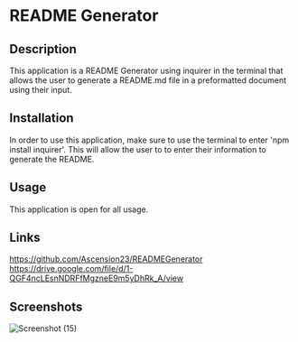 # README Generator

## Description
This application is a README Generator using inquirer in the terminal that allows the user to generate a README.md file in a preformatted document using their input.

## Installation
In order to use this application, make sure to use the terminal to enter 'npm install inquirer'. This will allow the user to to enter their information to generate the README.

## Usage
This application is open for all usage.

## Links

https://github.com/Ascension23/READMEGenerator
https://drive.google.com/file/d/1-QGF4ncLEsnNDRFfMgzneE9m5yDhRk_A/view

## Screenshots
![Screenshot (15)](https://user-images.githubusercontent.com/77472152/119243725-58e8d900-bb1e-11eb-89b5-fbb042d4f2ee.png)

